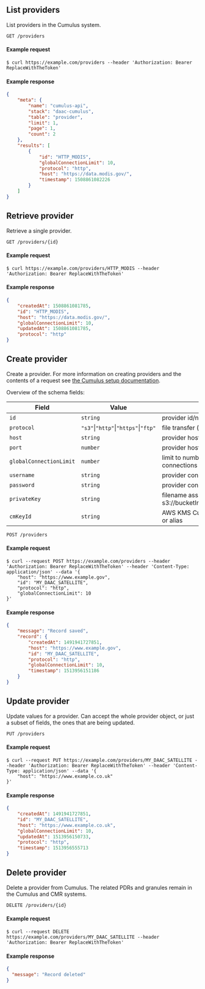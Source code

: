 ## List providers

List providers in the Cumulus system.

```endpoint
GET /providers
```

#### Example request

```curl
$ curl https://example.com/providers --header 'Authorization: Bearer ReplaceWithTheToken'
```

#### Example response

```json
{
    "meta": {
        "name": "cumulus-api",
        "stack": "daac-cumulus",
        "table": "provider",
        "limit": 1,
        "page": 1,
        "count": 2
    },
    "results": [
        {
            "id": "HTTP_MODIS",
            "globalConnectionLimit": 10,
            "protocol": "http",
            "host": "https://data.modis.gov/",
            "timestamp": 1508861082226
        }
    ]
}
```

## Retrieve provider

Retrieve a single provider.

```endpoint
GET /providers/{id}
```

#### Example request

```curl
$ curl https://example.com/providers/HTTP_MODIS --header 'Authorization: Bearer ReplaceWithTheToken'
```

#### Example response

```json
{
    "createdAt": 1508861081785,
    "id": "HTTP_MODIS",
    "host": "https://data.modis.gov/",
    "globalConnectionLimit": 10,
    "updatedAt": 1508861081785,
    "protocol": "http"
}
```

## Create provider

Create a provider. For more information on creating providers and the contents of a request see [the Cumulus setup documentation](https://nasa.github.io/cumulus/docs/data-cookbooks/setup#providers).

Overview of the schema fields:

| Field | Value | Description |
| --- | --- | --- |
| `id` | `string` | provider id/name |
| `protocol` | `"s3"`&vert;`"http"`&vert;`"https"`&vert;`"ftp"` | file transfer (sync) protocol |
| `host` | `string` | provider host endpoint |
| `port` | `number` | provider host port |
| `globalConnectionLimit` | `number` | limit to number of concurrent connections |
| `username` | `string` | provider connection username |
| `password` | `string` | provider connection password |
| `privateKey` | `string` | filename assumed to be in s3://bucketInternal/stackName/crypto |
| `cmKeyId` | `string` | AWS KMS Customer Master Key arn or alias |

```endpoint
POST /providers
```

#### Example request

```curl
$ curl --request POST https://example.com/providers --header 'Authorization: Bearer ReplaceWithTheToken' --header 'Content-Type: application/json' --data '{
    "host": "https://www.example.gov",
    "id": "MY_DAAC_SATELLITE",
    "protocol": "http",
    "globalConnectionLimit": 10
}'
```

#### Example response

```json
{
    "message": "Record saved",
    "record": {
        "createdAt": 1491941727851,
        "host": "https://www.example.gov",
        "id": "MY_DAAC_SATELLITE",
        "protocol": "http",
        "globalConnectionLimit": 10,
        "timestamp": 1513956151186
    }
}
```

## Update provider

Update values for a provider. Can accept the whole provider object, or just a subset of fields, the ones that are being updated.

```endpoint
PUT /providers
```

#### Example request

```curl
$ curl --request PUT https://example.com/providers/MY_DAAC_SATELLITE --header 'Authorization: Bearer ReplaceWithTheToken' --header 'Content-Type: application/json' --data '{
    "host": "https://www.example.co.uk"
}'
```

#### Example response

```json
{
    "createdAt": 1491941727851,
    "id": "MY_DAAC_SATELLITE",
    "host": "https://www.example.co.uk",
    "globalConnectionLimit": 10,
    "updatedAt": 1513956150733,
    "protocol": "http",
    "timestamp": 1513956555713
}
```

## Delete provider

Delete a provider from Cumulus. The related PDRs and granules remain in the Cumulus and CMR systems.

```endpoint
DELETE /providers/{id}
```

#### Example request

```curl
$ curl --request DELETE https://example.com/providers/MY_DAAC_SATELLITE --header 'Authorization: Bearer ReplaceWithTheToken'

```

#### Example response

```json
{
  "message": "Record deleted"
}
```
